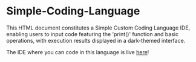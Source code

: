 # Simple-Coding-Language
 This HTML document constitutes a Simple Custom Coding Language IDE, enabling users to input code featuring the 'print()' function and basic operations, with execution results displayed in a dark-themed interface.

 The IDE where you can code in this language is live [here](https://ahujaesh.github.io/Simple-Coding-Language/)!
